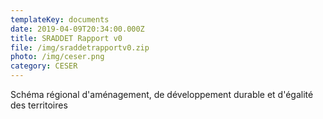 ```yaml
---
templateKey: documents
date: 2019-04-09T20:34:00.000Z
title: SRADDET Rapport v0
file: /img/sraddetrapportv0.zip
photo: /img/ceser.png
category: CESER
---
```

Schéma régional d'aménagement, de développement durable et d'égalité des territoires